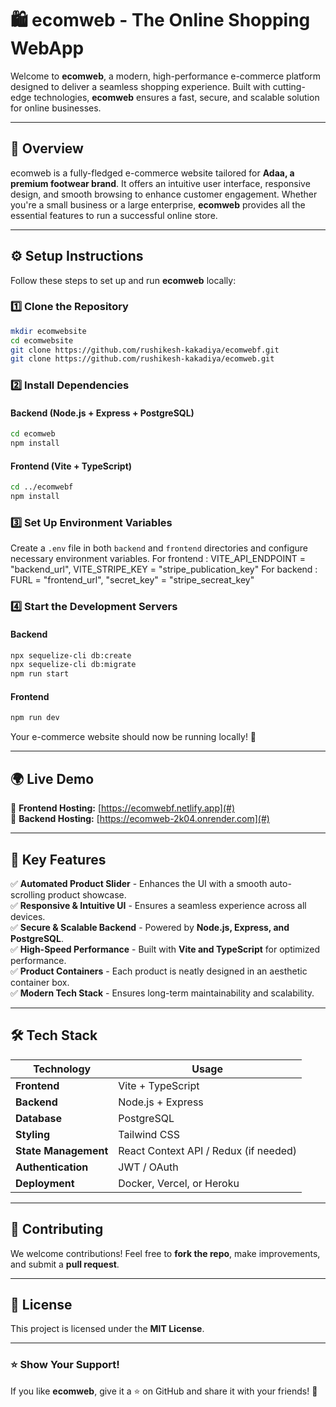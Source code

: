 # 🛍️ ecomweb - The Online Shopping WebApp

Welcome to **ecomweb**, a modern, high-performance e-commerce platform designed to deliver a seamless shopping experience. Built with cutting-edge technologies, **ecomweb** ensures a fast, secure, and scalable solution for online businesses.

---

## 🚀 Overview

ecomweb is a fully-fledged e-commerce website tailored for **Adaa, a premium footwear brand**. It offers an intuitive user interface, responsive design, and smooth browsing to enhance customer engagement. Whether you're a small business or a large enterprise, **ecomweb** provides all the essential features to run a successful online store.

---

## ⚙️ Setup Instructions

Follow these steps to set up and run **ecomweb** locally:

### 1️⃣ Clone the Repository
```bash
mkdir ecomwebsite
cd ecomwebsite
git clone https://github.com/rushikesh-kakadiya/ecomwebf.git
git clone https://github.com/rushikesh-kakadiya/ecomweb.git
```

### 2️⃣ Install Dependencies
#### Backend (Node.js + Express + PostgreSQL)
```bash
cd ecomweb
npm install
```

#### Frontend (Vite + TypeScript)
```bash
cd ../ecomwebf
npm install
```

### 3️⃣ Set Up Environment Variables
Create a `.env` file in both `backend` and `frontend` directories and configure necessary environment variables.
For frontend : VITE_API_ENDPOINT = "backend_url", VITE_STRIPE_KEY = "stripe_publication_key"
For backend : FURL = "frontend_url", "secret_key" = "stripe_secreat_key"

### 4️⃣ Start the Development Servers
#### Backend
```bash
npx sequelize-cli db:create
npx sequelize-cli db:migrate
npm run start
```

#### Frontend
```bash
npm run dev
```

Your e-commerce website should now be running locally! 🎉

---

## 🌍 Live Demo

🔗 **Frontend Hosting:** [https://ecomwebf.netlify.app](#)  
🔗 **Backend Hosting:** [https://ecomweb-2k04.onrender.com](#)  

---

## 🌟 Key Features

✅ **Automated Product Slider** - Enhances the UI with a smooth auto-scrolling product showcase.  
✅ **Responsive & Intuitive UI** - Ensures a seamless experience across all devices.  
✅ **Secure & Scalable Backend** - Powered by **Node.js, Express, and PostgreSQL**.  
✅ **High-Speed Performance** - Built with **Vite and TypeScript** for optimized performance.  
✅ **Product Containers** - Each product is neatly designed in an aesthetic container box.  
✅ **Modern Tech Stack** - Ensures long-term maintainability and scalability.  

---

## 🛠️ Tech Stack

| Technology | Usage |
|------------|-------|
| **Frontend** | Vite + TypeScript |
| **Backend** | Node.js + Express |
| **Database** | PostgreSQL |
| **Styling** | Tailwind CSS |
| **State Management** | React Context API / Redux (if needed) |
| **Authentication** | JWT / OAuth |
| **Deployment** | Docker, Vercel, or Heroku |

---

## 🎯 Contributing

We welcome contributions! Feel free to **fork the repo**, make improvements, and submit a **pull request**.

---

## 📄 License

This project is licensed under the **MIT License**.

---

### ⭐ Show Your Support!
If you like **ecomweb**, give it a ⭐ on GitHub and share it with your friends! 🚀